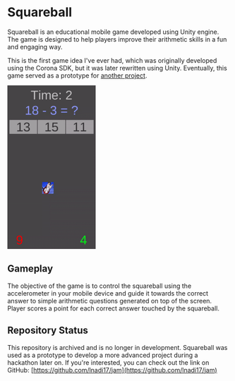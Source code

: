 # Squareball


Squareball is an educational mobile game developed using Unity engine. The game is designed to help players improve their arithmetic skills in a fun and engaging way. 

This is the first game idea I've ever had, which was originally developed using the Corona SDK, but it was later rewritten using Unity. Eventually, this game served as a prototype for [another project](https://github.com/lnadi17/jam).

<img src="./squareball.gif" alt="Squareball Gameplay GIF" width="200"/>

## Gameplay
The objective of the game is to control the squareball using the accelerometer in your mobile device and guide it towards the correct answer to simple arithmetic questions generated on top of the screen. Player scores a point for each correct answer touched by the squareball.

## Repository Status
This repository is archived and is no longer in development. Squareball was used as a prototype to develop a more advanced project during a hackathon later on. If you're interested, you can check out the link on GitHub: [https://github.com/lnadi17/jam](https://github.com/lnadi17/jam)
